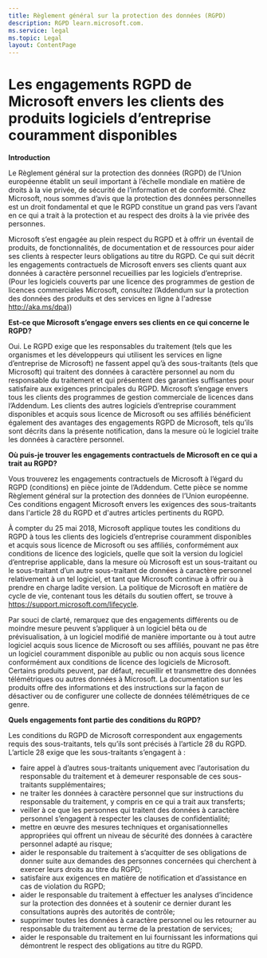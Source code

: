 ```yaml
---
title: Règlement général sur la protection des données (RGPD)
description: RGPD learn.microsoft.com.
ms.service: legal
ms.topic: Legal
layout: ContentPage
---
```


# Les engagements RGPD de Microsoft envers les clients des produits logiciels d’entreprise couramment disponibles

**Introduction**

Le Règlement général sur la protection des données (RGPD) de l’Union européenne établit un seuil important à l’échelle mondiale en matière de droits à la vie privée, de sécurité de l’information et de conformité. Chez Microsoft, nous sommes d’avis que la protection des données personnelles est un droit fondamental et que le RGPD constitue un grand pas vers l’avant en ce qui a trait à la protection et au respect des droits à la vie privée des personnes.     

Microsoft s’est engagée au plein respect du RGPD et à offrir un éventail de produits, de fonctionnalités, de documentation et de ressources pour aider ses clients à respecter leurs obligations au titre du RGPD. Ce qui suit décrit les engagements contractuels de Microsoft envers ses clients quant aux données à caractère personnel recueillies par les logiciels d’entreprise. (Pour les logiciels couverts par une licence des programmes de gestion de licences commerciales Microsoft, consultez l’Addendum sur la protection des données des produits et des services en ligne à l'adresse http://aka.ms/dpa))

**Est-ce que Microsoft s’engage envers ses clients en ce qui concerne le RGPD?**

Oui. Le RGPD exige que les responsables du traitement (tels que les organismes et les développeurs qui utilisent les services en ligne d’entreprise de Microsoft) ne fassent appel qu’à des sous-traitants (tels que Microsoft) qui traitent des données à caractère personnel au nom du responsable du traitement et qui présentent des garanties suffisantes pour satisfaire aux exigences principales du RGPD. Microsoft s’engage envers tous les clients des programmes de gestion commerciale de licences dans l’Addendum. Les clients des autres logiciels d’entreprise couramment disponibles et acquis sous licence de Microsoft ou ses affiliés bénéficient également des avantages des engagements RGPD de Microsoft, tels qu’ils sont décrits dans la présente notification, dans la mesure où le logiciel traite les données à caractère personnel.

**Où puis-je trouver les engagements contractuels de Microsoft en ce qui a trait au RGPD?**

Vous trouverez les engagements contractuels de Microsoft à l’égard du RGPD (conditions) en pièce jointe de l’Addendum. Cette pièce se nomme Règlement général sur la protection des données de l’Union européenne. Ces conditions engagent Microsoft envers les exigences des sous-traitants dans l'article 28 du RGPD et d'autres articles pertinents du RGPD. 

À compter du 25 mai 2018, Microsoft applique toutes les conditions du RGPD à tous les clients des logiciels d’entreprise couramment disponibles et acquis sous licence de Microsoft ou ses affiliés, conformément aux conditions de licence des logiciels, quelle que soit la version du logiciel d’entreprise applicable, dans la mesure où Microsoft est un sous-traitant ou le sous-traitant d’un autre sous-traitant de données à caractère personnel relativement à un tel logiciel, et tant que Microsoft continue à offrir ou à prendre en charge ladite version. La politique de Microsoft en matière de cycle de vie, contenant tous les détails du soutien offert, se trouve à https://support.microsoft.com/lifecycle.

Par souci de clarté, remarquez que des engagements différents ou de moindre mesure peuvent s’appliquer à un logiciel bêta ou de prévisualisation, à un logiciel modifié de manière importante ou à tout autre logiciel acquis sous licence de Microsoft ou ses affiliés, pouvant ne pas être un logiciel couramment disponible au public ou non acquis sous licence conformément aux conditions de licence des logiciels de Microsoft. Certains produits peuvent, par défaut, recueillir et transmettre des données télémétriques ou autres données à Microsoft. La documentation sur les produits offre des informations et des instructions sur la façon de désactiver ou de configurer une collecte de données télémétriques de ce genre.

**Quels engagements font partie des conditions du RGPD?**

Les conditions du RGPD de Microsoft correspondent aux engagements requis des sous-traitants, tels qu’ils sont précisés à l’article 28 du RGPD.  L’article 28 exige que les sous-traitants s’engagent à :

-   faire appel à d’autres sous-traitants uniquement avec l’autorisation du responsable du traitement et à demeurer responsable de ces sous-traitants supplémentaires;
-   ne traiter les données à caractère personnel que sur instructions du responsable du traitement, y compris en ce qui a trait aux transferts;
-   veiller à ce que les personnes qui traitent des données à caractère personnel s’engagent à respecter les clauses de confidentialité;
-   mettre en œuvre des mesures techniques et organisationnelles appropriées qui offrent un niveau de sécurité des données à caractère personnel adapté au risque;
-   aider le responsable du traitement à s’acquitter de ses obligations de donner suite aux demandes des personnes concernées qui cherchent à exercer leurs droits au titre du RGPD;
-   satisfaire aux exigences en matière de notification et d’assistance en cas de violation du RGPD;
-   aider le responsable du traitement à effectuer les analyses d’incidence sur la protection des données et à soutenir ce dernier durant les consultations auprès des autorités de contrôle; 
-   supprimer toutes les données à caractère personnel ou les retourner au responsable du traitement au terme de la prestation de services;
-   aider le responsable du traitement en lui fournissant les informations qui démontrent le respect des obligations au titre du RGPD.

